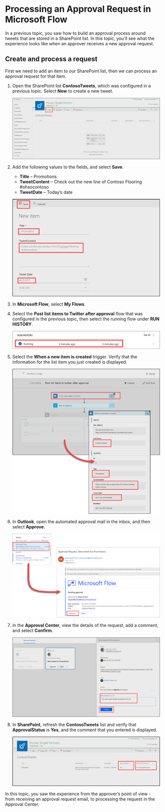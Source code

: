 <properties
   pageTitle="Processing an Approval Request | Microsoft Flow"
   description="Processing an Approval Request in Microsoft Flow"
   services=""
   suite="flow"
   documentationCenter="na"
   authors="msftman"
   manager="anneta"
   editor=""
   tags=""
   featuredVideoId="-0r5ZKVEIS4"
   courseDuration="7m"/>

<tags
   ms.service="flow"
   ms.devlang="na"
   ms.topic="get-started-article"
   ms.tgt_pltfrm="na"
   ms.workload="na"
   ms.date="08/16/2017"
   ms.author="deonhe"/>

# Processing an Approval Request in Microsoft Flow 
In a previous topic, you saw how to build an approval process around tweets that are stored in a SharePoint list.  In this topic, you'll see what the experience looks like when an approver receives a new approval request. 

## Create and process a request
First we need to add an item to our SharePoint list, then we can process an approval request for that item.

1. Open the SharePoint list **ContosoTweets**, which was configured in a previous topic.  Select **New** to create a new tweet. 

    ![SharePoint list](./media-v2/learning-approval-request/sharepoint-list-home.png)

1. Add the following values to the fields, and select **Save**.
    - **Title** – Promotions
    - **TweetContent** – Check out the new line of Contoso Flooring #ohsocontoso
    - **TweetDate** – Today’s date

    ![SharePoint new item](./media-v2/learning-approval-request/sharepoint-new-tweet.png)

1. In **Microsoft Flow**, select **My Flows**. 

1. Select the **Post list items to Twitter after approval** flow that was configured in the previous topic, then select the running flow under **RUN HISTORY**.

    ![Run history](./media-v2/learning-approval-request/run-history.png)

1. Select the **When a new item is created** trigger. Verify that the information for the list item you just created is displayed.
  
    ![Flow trigger](./media-v2/learning-approval-request/approval-flow.png)

1. In **Outlook**, open the automated approval mail in the inbox, and then select **Approve**. 
 
    ![Outlook request](./media-v2/learning-approval-request/outlook-mail.png)

1. In the **Approval Center**, view the details of the request, add a comment, and select **Confirm**. 

    ![Approval center](./media-v2/learning-approval-request/approval-center.png)

1. In **SharePoint**, refresh the **ContosoTweets** list and verify that **ApprovalStatus** is **Yes**, and the comment that you entered is displayed. 

    ![SharePoint refresh list](./media-v2/learning-approval-request/sharepoint-list-approved.png)

In this topic, you saw the experience from the approver’s point of view - from receiving an approval request email, to processing the request in the Approval Center.








